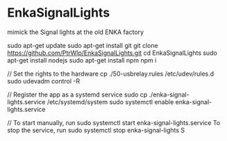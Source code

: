 # EnkaSignalLights
mimick the Signal lights at the old ENKA factory

sudo apt-get update
sudo apt-get install git
git clone https://github.com/PtrWlp/EnkaSignalLights.git
cd EnkaSignalLights
sudo apt-get install nodejs
sudo apt-get install npm
npm i

// Set the rights to the hardware
cp ./50-usbrelay.rules  /etc/udev/rules.d
sudo udevadm control -R


// Register the app as a systemd service
sudo cp ./enka-signal-lights.service /etc/systemd/system
sudo systemctl enable enka-signal-lights.service

// To start manually, run sudo systemctl start enka-signal-lights.service
To stop the service, run sudo systemctl stop enka-signal-lights
S